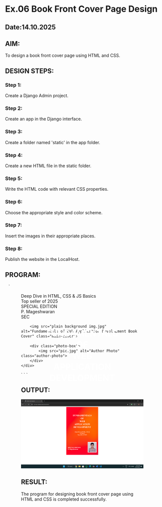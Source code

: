 # Ex.06 Book Front Cover Page Design

## Date:14.10.2025

## AIM:

To design a book front cover page using HTML and CSS.

## DESIGN STEPS:

### Step 1:

Create a Django Admin project.

### Step 2:

Create an app in the Django interface.

### Step 3:

Create a folder named 'static' in the app folder.

### Step 4:

Create a new HTML file in the static folder.

### Step 5:

Write the HTML code with relevant CSS properties.

### Step 6:

Choose the appropriate style and color scheme.

### Step 7:

Insert the images in their appropriate places.

### Step 8:

Publish the website in the LocalHost.

## PROGRAM:

` ` `

<!DOCTYPE html>
<html>
<head>
    <title>Book Cover Layout</title>
</head>
<style>
.book-cover-container {
    position: relative;
    width: 400px;
    margin: 0 auto; 
}
.title {
  position: absolute;
  top: 30%;
  left: 50%;
  transform: translate(-50%, -50%);
  color: white;
  font-size: 28px;
  font-weight: bold;
  text-align: center;
  line-height: 1.3;
}

/_ Subtitle text _/
.subtitle {
position: absolute;
top: 55%;
left: 50%;
transform: translate(-50%, -50%);
color: white;
font-size: 16px;
text-align: center;
}

/_ Bottom text (special edition, name, etc.) _/
.bottom-left {
position: absolute;
bottom: 10%;
left: 5%;
color: white;
font-size: 18px;
font-weight: bold;
}

.bottom-right {
position: absolute;
bottom: 10%;
right: 5%;
color: white;
font-size: 18px;
}

.main-cover {
width: 100%;
height: 200%;
display: block;
}

.photo-box {
position: absolute;
bottom: 5%;
right: 5%;

    width: 100px;
    height: 120px;
    background-color: white;
    padding: 5px;
    box-sizing: content-box;
    border: 1px solid #ccc;

}

.author-photo {
width: 100%;
height: 100%;
object-fit: cover;
display: block;
}
</style>

<body>
    <div class="book-cover-container">
         <div class="title">
    FUNDAMENTALS OF<br>WEB APPLICATION<br>DEVELOPMENT
  </div>

  <div class="subtitle">
    Deep Dive in HTML, CSS & JS Basics<br>
    Top seller of 2025
  </div>

  <div class="bottom-left">SPECIAL EDITION<br>P. Mageshwaran</div>
  <div class="bottom-right">SEC</div>

        <img src="plain background img.jpg" alt="Fundamentals of Web Application Development Book Cover" class="main-cover">

        <div class="photo-box">
            <img src="pic.jpg" alt="Author Photo" class="author-photo">
        </div>
    </div>

</body>
</html>
` ` `

## OUTPUT:

![alt text](<Screenshot (35).png>)

## RESULT:

The program for designing book front cover page using HTML and CSS is completed successfully.
